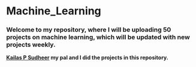 # Machine_Learning
### Welcome to my repository, where I will be uploading 50 projects on machine learning, which will be updated with new projects weekly. 
**[Kailas P Sudheer](https://github.com/kailas711) my pal and I did the projects in this repository.**
